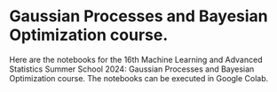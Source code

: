 # Gaussian Processes and Bayesian Optimization course.

Here are the notebooks for the 16th Machine Learning and Advanced Statistics Summer School 2024: Gaussian Processes and Bayesian Optimization course. The notebooks can be executed in Google Colab. 
